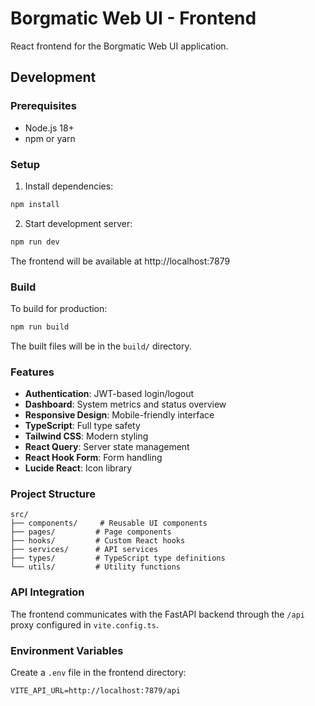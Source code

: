 # Borgmatic Web UI - Frontend

React frontend for the Borgmatic Web UI application.

## Development

### Prerequisites

- Node.js 18+
- npm or yarn

### Setup

1. Install dependencies:
```bash
npm install
```

2. Start development server:
```bash
npm run dev
```

The frontend will be available at http://localhost:7879

### Build

To build for production:
```bash
npm run build
```

The built files will be in the `build/` directory.

### Features

- **Authentication**: JWT-based login/logout
- **Dashboard**: System metrics and status overview
- **Responsive Design**: Mobile-friendly interface
- **TypeScript**: Full type safety
- **Tailwind CSS**: Modern styling
- **React Query**: Server state management
- **React Hook Form**: Form handling
- **Lucide React**: Icon library

### Project Structure

```
src/
├── components/     # Reusable UI components
├── pages/         # Page components
├── hooks/         # Custom React hooks
├── services/      # API services
├── types/         # TypeScript type definitions
└── utils/         # Utility functions
```

### API Integration

The frontend communicates with the FastAPI backend through the `/api` proxy configured in `vite.config.ts`.

### Environment Variables

Create a `.env` file in the frontend directory:

```env
VITE_API_URL=http://localhost:7879/api
``` 